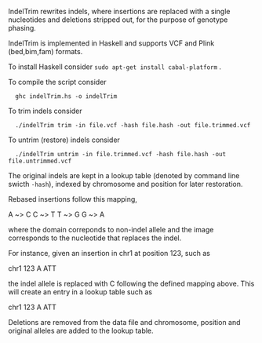 IndelTrim rewrites indels, where insertions are replaced with a single nucleotides and deletions stripped out, for the purpose of genotype phasing. 

IndelTrim is implemented in Haskell and supports VCF and Plink (bed,bim,fam) formats.

To install Haskell consider `sudo apt-get install cabal-platform`  .

To compile the script consider
```
  ghc indelTrim.hs -o indelTrim
```

To trim indels consider
```
  ./indelTrim trim -in file.vcf -hash file.hash -out file.trimmed.vcf
```

To untrim (restore) indels consider
```
  ./indelTrim untrim -in file.trimmed.vcf -hash file.hash -out file.untrimmed.vcf
```


The original indels are kept in a lookup table (denoted by command line swicth `-hash`), indexed by chromosome and position for later restoration.

Rebased insertions follow this mapping,

  A ~> C
  C ~> T
  T ~> G
  G ~> A

where the domain correponds to non-indel allele and the image corresponds to the nucleotide that replaces the indel.

For instance, given an insertion in chr1 at position 123, such as

  chr1 123 A ATT

the indel allele is replaced with C following the defined mapping above. This will create an entry in a lookup table such as 

  chr1 123 A ATT
  
Deletions are removed from the data file and chromosome, position and original alleles are added to the lookup table.  
